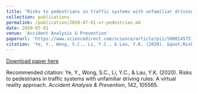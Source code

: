 ```yaml
---
title: "Risks to pedestrians in traffic systems with unfamiliar driving rules: a virtual reality approach"
collection: publications
permalink: /publication/2020-07-01-vr-pedestrian.md
date: 2020-07-01
venue: 'Accident Analysis & Prevention'
paperurl: 'https://www.sciencedirect.com/science/article/pii/S0001457519315404'
citation: 'Ye, Y., Wong, S.C., Li, Y.C., & Lau, Y.K. (2020). &quot;Risks to pedestrians in traffic systems with unfamiliar driving rules: A virtual reality approach.&quot; <i>Accident Analysis & Prevention</i>, 142, 105565.'
---
```


[Download paper here](https://www.sciencedirect.com/science/article/pii/S0001457519315404)

Recommended citation: Ye, Y., Wong, S.C., Li, Y.C., & Lau, Y.K. (2020). Risks to pedestrians in traffic systems with unfamiliar driving rules: A virtual reality approach. <i>Accident Analysis & Prevention</i>, 142, 105565.
